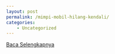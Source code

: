 ```yaml
---
layout: post
permalink: /mimpi-mobil-hilang-kendali/
categories:
    - Uncategorized
---
```


[Baca Selengkapnya](/06)